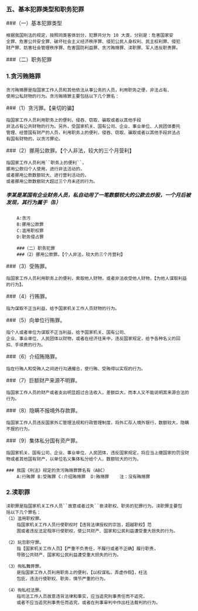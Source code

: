 
### 五、基本犯罪类型和职务犯罪

###（一）基本犯罪类型

    根据我国刑法的规定，按照同类客体划分，犯罪共分为 10 大类，分别是：危害国家安
    全罪、危害公共安全罪、破坏社会主义经济秩序罪、侵犯公民人身权利、民主权利罪、侵犯
    财产罪、妨害社会管理秩序罪、危害国防利益罪、贪污贿赂罪、渎职罪、军人违反职责罪。

###（二）职务犯罪
### 1.贪污贿赂罪

    贪污贿赂罪是指国家工作人员和其他依法从事公务的人员，利用职务之便，非法占有、
    使用公私财物的行为。贪污贿赂罪主要包括以下几个罪名：

###（1）贪污罪。【亲切的骗】

    指国家工作人员利用职务上的便利，侵吞、窃取、骗取或者以其他手段
    非法占有公共财物的行为。另外，受国家机关、国有公司、企业、事业单位、人民团体委托
    管理、经营国有财产的人员，利用职务上的便利，侵吞、窃取、骗取或者以其他手段非法占
    有国有财物的，以贪污罪论。
    
###（2）挪用公款罪。【个人非法，较大的三个月营利】

    指国家工作人员利用``职务上的便利``，
    挪用公款归个人使用，进行非法活动的，
    或者挪用公款数额较大、进行营利活动的，
    或者挪用公款数额较大超过三个月未还的行为。

##### 李某是某国有企业财务人员，私自动用了一笔数额较大的公款去炒股，一个月后被发现，其行为属于（B）
        A:贪污
        B:挪用公款罪
        C:滥用职权罪
        D:职务侵占罪
    
        ###（二）职务犯罪
        ###（2）挪用公款罪。【个人非法，较大的三个月营利】

###（3）受贿罪。

    指国家工作人员利用职务上的便利，索取他人财物，或者非法收受他人财物，【为他人谋取利益的行为】。

###（4）行贿罪。

    指为谋取不正当利益，给予国家机关工作人员财物的行为。

###（5）向单位行贿罪。

    指个人或者单位为谋取不正当利益，给予国家机关、国有公司、
    企业、事业单位、人民团体以财物，或者在经济往来中，违反国家规定，给予各种名义的回
    扣、手续费的行为。

###（6）介绍贿赂罪。

    指在行贿人和受贿人之间进行沟通撮合，使行贿、受贿得以实现的行为。

###（7）巨额财产来源不明罪。

    指国家工作人员的财产或者支出明显超过合法收入，差额巨大，而本人又不能说明其来源合法的行为。

###（8）隐瞒不报境外存款罪。

    指国家工作人员违反国家外汇管理法规和行政管理制度，将外汇存人境外银行，数额较大，隐瞒不报的行为。

###（9）集体私分国有资产罪。

    指国家机关、国有公司、企业、事业单位、人民团体，违反国家规定，将应当上缴国家的罚没财物或者其他国有财产，以单位名义集体私分给个人，数额较大的行为。

    ### 我国《刑法》规定的贪污贿赂罪罪名有（ABC）
        A:行贿罪 B:受贿罪 C:介绍贿赂罪  D:贿赂罪    注：没有贿赂罪




### 2.渎职罪
    渎职罪是指国家机关工作人员``故意或者过失``亵渎职权、职务的犯罪行为。渎职罪主要包
    括以下几个罪名：
    （1）滥用职权罪。
        指国家机关工作人员行使职权时【违背法律授权的宗旨，超越职权】范
        围或者违反法定程序行使职权，使公共财产、国家和公民利益遭受重大损失的行为。
        
    （2）玩忽职守罪。
        指【国家机关工作人员】【严重不负责任，不履行或者不正确】履行职责，
        导致公共财产、国家和公民利益遭受重大损失的行为。
        
    （3）徇私舞弊罪。
        是指国家工作人员利用职务上的便利，【以权谋私，弄虚作假】，枉法
        包庇，违法行使职权、职务，情节严重的行为。
        
    （4）徇私枉法罪。
        指司法工作人员故意违背法律和事实，应当追究刑事责任而不追究，
        或者不应当追究刑事责任而追究，或者在刑事审判中作出枉法裁判的行为。
